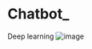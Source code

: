 # Chatbot_
Deep learning
![image](https://user-images.githubusercontent.com/104040980/198854105-88d6b648-a58a-4cc2-b235-d7b749195c75.png)

